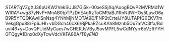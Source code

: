 $START$qVZgXJ36pUKW2VekSUJ87Gj5k+00xeSSjXq/AoogBQvP2MVRMd1WWlI1AY+wg87yNvP+MnAB0tpTPzDnE4gftzToCM9aBJ1RnNtlWHOy5LuwO6aB9R5YTQQKAwIlSnNsq4YNhMjNMOTAt9D/FNP2tCrtelJY8U/FAPfG0EKV7mVekgGpu88/Fp6JHI+vbDGch46cX6/RjPkaRZcuKAh8Mznb5Ou7mVC3tfx/Bduvl46+y+DovQFUidMyCaxs7wGHERJsVByJ5ovMPFL5wCdNYyrr6bVzftYYHGTQgyA1Dnx0dXyTcwVdcVKFA86A/T8y$END$